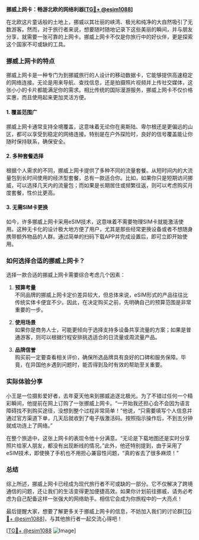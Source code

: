 **挪威上网卡：畅游北欧的网络利器[[TG💪+ @esim1088](https://t.me/s/esim1088)]**

在北欧这片童话般的土地上，挪威以其壮丽的峡湾、极光和纯净的大自然吸引了无数游客。然而，对于旅行者来说，想要随时随地记录下这些美丽的瞬间，并与朋友分享，就需要一张可靠的上网卡。挪威上网卡不仅是你旅行中的好伙伴，更是探索这个国家不可或缺的工具。

### 挪威上网卡的特点

挪威上网卡是一种专门为到挪威旅行的人设计的移动数据卡，它能够提供高速稳定的网络连接。无论是用来导航、查找信息，还是拍摄照片视频并上传社交媒体，这张小小的卡片都能满足你的需求。相比传统的国际漫游服务，挪威上网卡不仅价格实惠，而且使用起来更加灵活方便。

#### 1. **覆盖范围广**
挪威上网卡通常支持全境覆盖，这意味着无论你在奥斯陆、卑尔根还是更偏远的山区，都可以享受到稳定的网络连接。特别是在户外探险时，良好的信号覆盖能让你随时保持联系，确保安全。

#### 2. **多种套餐选择**
根据个人需求的不同，挪威上网卡提供了多种不同的流量套餐。从短时间内的大流量包到长时间使用的经济型套餐，总有一款适合你。比如，如果你只是短期访问挪威，可以选择几天内的流量包；而如果是长期居住或频繁往返，则可以考虑购买月度套餐，性价比更高。

#### 3. **无需SIM卡更换**
如今，许多挪威上网卡采用eSIM技术，这意味着不需要物理SIM卡就能激活使用。这种无卡化的设计极大地方便了用户，尤其是那些经常更换设备或者不想随身携带额外物品的人群。通过简单的扫码下载APP并完成设置后，即可立即开始使用。

### 如何选择合适的挪威上网卡？

选择一款合适的挪威上网卡需要综合考虑几个因素：

1. **预算考量**  
   不同品牌的挪威上网卡定价差异较大，但总体来说，eSIM形式的产品往往比传统实体卡便宜不少。因此，在决定购买之前，先明确自己的预算范围是非常重要的一步。

2. **使用场景**  
   如果你是商务人士，可能更倾向于选择支持多设备共享流量的方案；如果是普通游客，则可以根据行程安排挑选适合的日流量或周流量产品。

3. **品牌信誉**  
   购买前一定要查看相关评价，确保所选品牌具有良好的口碑和服务保障。毕竟，在异国他乡遇到问题时，能否得到及时有效的帮助至关重要。

### 实际体验分享

小王是一位摄影爱好者，去年夏天他来到挪威追逐北极光。为了不错过任何一个精彩瞬间，他提前在网上订购了一张挪威上网卡。“一开始我还担心会不会因为语言障碍找不到购买途径，没想到整个过程非常简单！”他说，“只需要填写个人信息并通过官方渠道下单，几天后就收到了电子版激活码。按照指示操作后，不到五分钟就成功连上了网络。”

在整个旅途中，这张上网卡的表现令他十分满意。“无论是下载地图还是实时分享照片给家人朋友，都没有出现断线的情况。”此外，他还特别提到，由于采用了eSIM技术，即使换了手机也不用担心兼容性问题，“真的省去了很多麻烦！”

### 总结

综上所述，挪威上网卡已经成为现代旅行者不可或缺的一部分。它不仅解决了跨境通信的问题，还让我们的生活变得更加便捷高效。如果你计划前往挪威，请务必考虑为自己配备这样一张强大的网络助手。相信它会成为你旅程中的一大亮点！

最后提醒大家，想要了解更多关于挪威上网卡的信息，不妨加入我们的讨论群[[TG💪+ @esim1088](https://t.me/s/esim1088)]，与其他旅行者一起交流心得吧！

[[TG💪+ @esim1088](https://t.me/s/esim1088) ![Image](https://i.postimg.cc/4NQfJmqS/Snipaste-2025-05-13-00-14-12.png)]